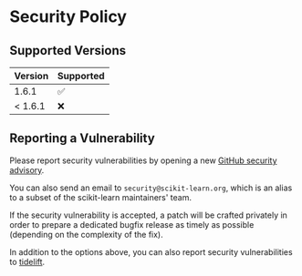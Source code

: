# Security Policy

## Supported Versions

| Version       | Supported          |
| ------------- | ------------------ |
| 1.6.1         | :white_check_mark: |
| < 1.6.1       | :x:                |

## Reporting a Vulnerability

Please report security vulnerabilities by opening a new [GitHub security
advisory](https://github.com/scikit-learn/scikit-learn/security/advisories/new).

You can also send an email to `security@scikit-learn.org`, which is an alias to
a subset of the scikit-learn maintainers' team.

If the security vulnerability is accepted, a patch will be crafted privately
in order to prepare a dedicated bugfix release as timely as possible (depending
on the complexity of the fix).

In addition to the options above, you can also report security vulnerabilities
to [tidelift](https://tidelift.com/security).
